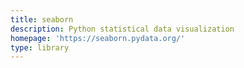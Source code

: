 ```yaml
---
title: seaborn
description: Python statistical data visualization
homepage: 'https://seaborn.pydata.org/'
type: library
---
```

